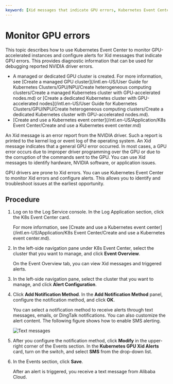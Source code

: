 ```yaml
---
keyword: [Xid messages that indicate GPU errors, Kubernetes Event Center, monitoring and alerting, exceptions]
---
```


# Monitor GPU errors

This topic describes how to use Kubernetes Event Center to monitor GPU-accelerated instances and configure alerts for Xid messages that indicate GPU errors. This provides diagnostic information that can be used for debugging reported NVIDIA driver errors.

-   A managed or dedicated GPU cluster is created. For more information, see [Create a managed GPU cluster](/intl.en-US/User Guide for Kubernetes Clusters/GPU/NPU/Create heterogeneous computing clusters/Create a managed Kubernetes cluster with GPU-accelerated nodes.md) or [Create a dedicated Kubernetes cluster with GPU-accelerated nodes](/intl.en-US/User Guide for Kubernetes Clusters/GPU/NPU/Create heterogeneous computing clusters/Create a dedicated Kubernetes cluster with GPU-accelerated nodes.md).
-   [Create and use a Kubernetes event center](/intl.en-US/Application/K8s Event Center/Create and use a Kubernetes event center.md)

An Xid message is an error report from the NVIDIA driver. Such a report is printed to the kernel log or event log of the operating system. An Xid message indicates that a general GPU error occurred. In most cases, a GPU error occurs due to improper driver programming over the GPU or due to the corruption of the commands sent to the GPU. You can use Xid messages to identify hardware, NVIDIA software, or application issues.

GPU drivers are prone to Xid errors. You can use Kubernetes Event Center to monitor Xid errors and configure alerts. This allows you to identify and troubleshoot issues at the earliest opportunity.

## Procedure

1.  Log on to the Log Service console. In the Log Application section, click the K8s Event Center card.

    For more information, see [Create and use a Kubernetes event center](/intl.en-US/Application/K8s Event Center/Create and use a Kubernetes event center.md).

2.  In the left-side navigation pane under K8s Event Center, select the cluster that you want to manage, and click **Event Overview**.

    On the Event Overview tab, you can view Xid messages and triggered alerts.

3.  In the left-side navigation pane, select the cluster that you want to manage, and click **Alert Configuration**.

4.  Click **Add Notification Method**. In the **Add Notification Method** panel, configure the notification method, and click **OK**.

    You can select a notification method to receive alerts through text messages, emails, or DingTalk notifications. You can also customize the alert content. The following figure shows how to enable SMS alerting.

    ![Text messages](https://static-aliyun-doc.oss-accelerate.aliyuncs.com/assets/img/en-US/1045359951/p129869.png)

5.  After you configure the notification method, click **Modify** in the upper-right corner of the Events section. In the **Kubernetes GPU Xid Alerts** card, turn on the switch, and select **SMS** from the drop-down list.

6.  In the Events section, click **Save**.

    After an alert is triggered, you receive a text message from Alibaba Cloud.



